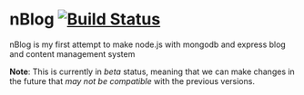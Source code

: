 # nBlog [![Build Status](https://travis-ci.org/imoore/nBlog.png)](https://travis-ci.org/imoore/nBlog)

nBlog is my first attempt to make node.js with mongodb and express blog and content management system

**Note**: This is currently in *beta* status, meaning that we can make
changes in the future that *may not be compatible* with the previous versions.
